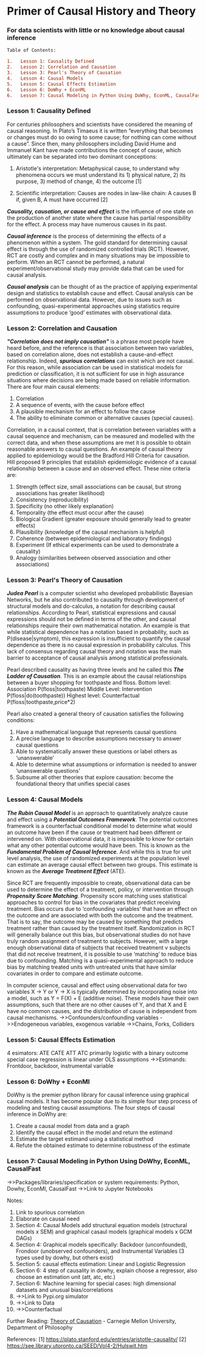 # Primer of Causal History and Theory
### For data scientists with little or no knowledge about causal inference
```diff
Table of Contents:

1.   Lesson 1: Causality Defined
2.   Lesson 2: Correlation and Causation
3.   Lesson 3: Pearl's Theory of Causation
4.   Lesson 4: Causal Models
5.   Lesson 5: Causal Effects Estimation
6.   Lesson 6: DoWhy + EconML
6.   Lesson 7: Causal Modeling in Python Using DoWhy, EconML, CausalFast
```
### Lesson 1: Causality Defined

For centuries philosophers and scientists have considered the meaning of causal reasoning. In Plato’s Timaeus it is written “everything that becomes or changes must do so owing to some cause; for nothing can come without a cause”. Since then, many philosophers including David Hume and Immanuel Kant have made contributions the concept of cause, which ultimately can be separated into two dominant conceptions:
1.	Aristotle's interpretation: Metaphysical cause, to understand why phenomena occurs we must understand its 1) physical nature, 2) its purpose, 3) method of change, 4) the outcome [1]
2)	Scientific interpretation: Causes are nodes in law-like chain: A causes B if, given B, A must have occurred [2]

**_Causality, causation, or cause and effect_** is the influence of one state on the production of another state where the cause has partial responsibility for the effect. A process may have numerous causes in its past.

**_Causal inference_** is the process of determining the effects of a phenomenon within a system. The gold standard for determining causal effect is through the use of randomized controlled trials (RCT). However, RCT are costly and complex and in many situations may be impossible to perform. When an RCT cannot be performed, a natural experiment/observational study may provide data that can be used for causal analysis.

**_Causal analysis_** can be thought of as the practice of applying experimental design and statistics to establish cause and effect. Causal analysis can be performed on observational data. However, due to issues such as confounding, quasi-experimental approaches using statistics require assumptions to produce ‘good’ estimates with observational data.

### Lesson 2: Correlation and Causation
**_"Correlation does not imply causation"_** is a phrase most people have heard before, and the reference is that association between two variables, based on correlation alone, does not establish a cause-and-effect relationship. Indeed, **_spurious correlations_** can exist which are not causal. For this reason, while association can be used in statistical models for prediction or classification, it is not sufficient for use in high assurance situations where decisions are being made based on reliable information.  There are four main causal elements: 
1.  Correlation
2.  A sequence of events, with the cause before effect
3.  A plausible mechanism for an effect to follow the cause
4.  The ability to eliminate common or alternative causes (special causes).

Correlation, in a causal context, that is correlation between variables with a causal sequence and mechanism, can be measured and modelled with the correct data, and when these assumptions are met it is possible to obtain reasonable answers to causal questions. An example of causal theory applied to epidemiology would be the Bradford Hill Criteria for causation.  Hill proposed 9 principles that establish epidemiologic evidence of a causal relationship between a cause and an observed effect. These nine criteria are:
1.  Strength (effect size, small associations can be causal, but strong associations has greater likelihood)
2.  Consistency (reproducibility)
3.  Specificity (no other likely explanation)
4.  Temporality (the effect must occur after the cause)
5.  Biological Gradient (greater exposure should generally lead to greater effects)
6.  Plausibility (knowledge of the causal mechanism is helpful)
7.  Coherence (between epidemiological and laboratory findings)
8.  Experiment (If ethical experiments can be used to demonstrate a causality)
9.  Analogy (similarities between observed association and other associations)

### Lesson 3: Pearl's Theory of Causation
**_Judea Pearl_** is a computer scientist who developed probabilistic Bayesian Networks, but he also contributed to causality through development of structural models and do-calculus, a notation for describing causal relationships. According to Pearl, statistical expressions and causal expressions should not be defined in terms of the other, and causal relationships require their own mathematical notation. An example is that while statistical dependence has a notation based in probability, such as P(disease|symptom), this expression is insufficient to quantify the causal dependence as there is no causal expression in probability calculus. This lack of consensus regarding causal theory and notation was the main barrier to acceptance of causal analysis among statistical professionals.

Pearl described causality as having three levels and he called this **_The Ladder of Causation_**.
This is an example about the causal relationships between a buyer shopping for toothpaste and floss.
Bottom level: Association P(floss|toothpaste)
Middle Level: Intervention P(floss|do(toothpaste))
Highest level: Counterfactual P(floss|toothpaste,price*2)

Pearl also created a general theory of causation satisfies the following conditions:
1.  Have a mathematical language that represents causal questions
2.  A precise language to describe assumptions necessary to answer causal questions
3.  Able to systematically answer these questions or label others as ‘unanswerable’
4.  Able to determine what assumptions or information is needed to answer ‘unanswerable questions’
5.  Subsume all other theories that explore causation: become the foundational theory that unifies special cases

### Lesson 4: Causal Models
**_The Rubin Causal Model_** is an approach to quantitatively analyze cause and effect using a **_Potential Outcomes Framework_**. The potential outcomes framework is a counterfactual conditional model to determine what would an outcome have been if the cause or treatment had been different or intervened on. With observational data, it is impossible to know for certain what any other potential outcome would have been. This is known as the **_Fundamental Problem of Causal Inference_**. And while this is true for unit level analysis, the use of randomized experiments at the population level can estimate an average causal effect between two groups. This estimate is known as the **_Average Treatment Effect_** (ATE).

Since RCT are frequently impossible to create, observational data can be used to determine the effect of a treatment, policy, or intervention through **_Propensity Score Matching_**. Propensity score matching uses statistical approaches to control for bias in the covariates that predict receiving treatment. Bias occurs due to ‘confounding variables’ that have an effect on the outcome and are associated with both the outcome and the treatment. That is to say, the outcome may be caused by something that predicts treatment rather than caused by the treatment itself. Randomization in RCT will generally balance out this bias, but observational studies do not have truly random assignment of treatment to subjects. However, with a large enough observational data of subjects that received treatment v subjects that did not receive treatment, it is possible to use ‘matching’ to reduce bias due to confounding. Matching is a quasi-experimental approach to reduce bias by matching treated units with untreated units that have similar covariates in order to compare and estimate outcome. 

In computer science, causal and effect using observational data for two variables X -> Y or Y -> X is typically determined by incorporating noise into a model, such as Y = F(X) + E (additive noise). These models have their own assumptions, such that there are no other causes of Y, and that X and E have no common causes, and the distribution of cause is independent from causal mechanisms. 
->>Confounders/confounding variables
->>Endogeneous variables, exogenous variable
->>Chains, Forks, Colliders

### Lesson 5: Causal Effects Estimation
4 esimators: ATE CATE ATT ATC
primarily logistic with a binary outcome
special case regression is linear under OLS assumptions
->>Estimands: Frontdoor, backdoor, instrumental variable

### Lesson 6: DoWhy + EconMl
DoWhy is the premier python library for causal inference using graphical causal models. It has become popular due to its simple four step process of modeling and testing causal assumptions. The four steps of causal inference in DoWhy are:
1)	Create a causal model from data and a graph
2)	Identify the causal effect in the model and return the estimand
3)	Estimate the target estimand using a statistical method
4)	Refute the obtained estimate to determine robustness of the estimate

### Lesson 7: Causal Modeling in Python Using DoWhy, EconML, CausalFast
->>Packages/libraries/specification or system requirements: Python, Dowhy, EconMl, CausalFast
->>Link to Jupyter Notebooks



Notes: 
1) Link to spurious correlation
2) Elaborate on causal need
3) Section 4: Causal Models add structural equation models (structural models x SEM) and graphical casaul models (graphical models x GCM DAGs)
4) Section 4: Graphical models specifically: Backdoor (unconfounded), Frondoor (unobserved confounders), and Instrumental Variables  (3 types used by dowhy, but others exist)
5) Section 5: causal effects estimation: Linear and Logistic Regression
6) Section 6: 4 step of causality in dowhy, explain choose a regressor, also choose an estimation unit (att, atc, etc.)
7) Section 6: Machine learning for special cases: high dimensional datasets and unusual bias/correlations 
8) ->>Link to Pypi.org simulator
9) ->>Link to Data
10) ->>Counterfactual


Further Reading:
 [Theory of Causation](https://www.cmu.edu/dietrich/philosophy/research/areas/science-methodology/theory-of-causation.html) - Carnegie Mellon University, Department of Philosophy


 References:
 [1] https://plato.stanford.edu/entries/aristotle-causality/
 [2] https://see.library.utoronto.ca/SEED/Vol4-2/Hulswit.htm
